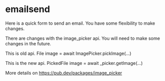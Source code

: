 # emailsend

Here is a quick form to send an email. You have some flexibility to make changes. 

There are changes with the image_picker api. You will need to make some changes in the future. 

This is old api. 
File image = await ImagePicker.pickImage(...)	

This is the new api.
PickedFile image = await _picker.getImage(...)

More details on https://pub.dev/packages/image_picker

